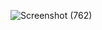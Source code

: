 ![Screenshot (762)](https://github.com/Joyline-Rencita/FreeCodeCamp/assets/107092284/624c6a07-a4d1-488f-ae99-4d8c0d3f05da)

